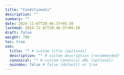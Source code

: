 ```yaml
---
title: "Conditionals"
description: ""
summary: ""
date: 2024-11-07T20:46:37+05:30
lastmod: 2024-11-07T20:46:37+05:30
draft: false
weight: 700
toc: true
seo:
  title: "" # custom title (optional)
  description: "" # custom description (recommended)
  canonical: "" # custom canonical URL (optional)
  noindex: false # false (default) or true
---
```

